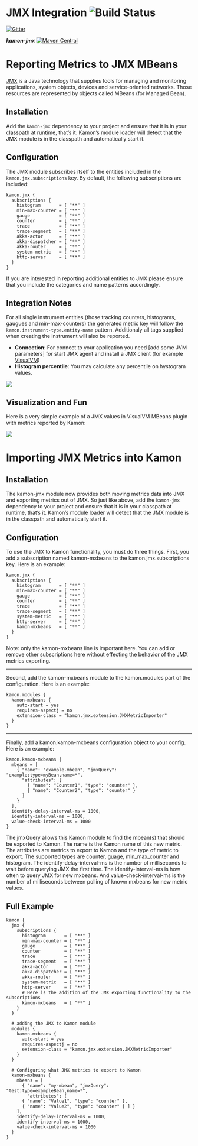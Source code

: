 JMX Integration    ![Build Status](https://travis-ci.org/kamon-io/kamon-jmx.svg?branch=master)
==========================

[![Gitter](https://badges.gitter.im/Join%20Chat.svg)](https://gitter.im/kamon-io/Kamon?utm_source=badge&utm_medium=badge&utm_campaign=pr-badge&utm_content=badge)

***kamon-jmx*** [![Maven Central](https://maven-badges.herokuapp.com/maven-central/io.kamon/kamon-jmx_2.11/badge.svg)](https://maven-badges.herokuapp.com/maven-central/io.kamon/kamon-jmx_2.11)

Reporting Metrics to JMX MBeans
==============================

[JMX] is a Java technology that supplies tools for managing and monitoring applications, system objects, devices and service-oriented networks. Those resources are represented by objects called MBeans (for Managed Bean). 


Installation
-------------

Add the `kamon-jmx` dependency to your project and ensure that it is in your classpath at runtime, that’s it. Kamon’s module loader will detect that the JMX module is in the classpath and automatically start it.


Configuration
-------------

The JMX module subscribes itself to the entities included in the `kamon.jmx.subscriptions` key. By default, the following subscriptions are included:

```typesafeconfig
kamon.jmx {
  subscriptions {
    histogram       = [ "**" ]
    min-max-counter = [ "**" ]
    gauge           = [ "**" ]
    counter         = [ "**" ]
    trace           = [ "**" ]
    trace-segment   = [ "**" ]
    akka-actor      = [ "**" ]
    akka-dispatcher = [ "**" ]
    akka-router     = [ "**" ]
    system-metric   = [ "**" ]
    http-server     = [ "**" ]
  }
}
```

If you are interested in reporting additional entities to JMX please ensure that you include the categories and name patterns accordingly.

Integration Notes
-----------------

For all single instrument entities (those tracking counters, histograms, gaugues and min-max-counters) the generated metric key will follow the `kamon.instrument-type.entity-name` pattern. Additionaly all tags supplied when creating the instrument will also be reported.

* __Connection__:  For connect to your application you need [add some JVM parameters] for start JMX agent and install a JMX client (for example [VisualVM])
* __Histogram percentile__:  You may calculate any percentile on hystogram values.

<img class="img-responsive" src="/assets/img/jmx-module-percentile.png">

Visualization and Fun
---------------------

Here is a very simple example of a JMX values in VisualVM MBeans plugin with metrics reported by Kamon:

<img class="img-responsive" src="http://kamon.io/assets/img/jmx-module-overiew.png">


[JMX]: https://en.wikipedia.org/wiki/Java_Management_Extensions
[VisualVM]: http://visualvm.java.net/download.html
[add some JVM params]: https://theholyjava.wordpress.com/2012/09/21/visualvm-monitoring-remote-jvm-over-ssh-jmx-or-not/


Importing JMX Metrics into Kamon
================================

Installation
-------------

The kamon-jmx module now provides both moving metrics data into JMX and exporting metrics out of JMX.  So just like above, add the `kamon-jmx` dependency to your project and ensure that it is in your classpath at runtime, that’s it. Kamon’s module loader will detect that the JMX module is in the classpath and automatically start it.

Configuration
-------------

To use the JMX to Kamon functionality, you must do three things.  First, you add a subscription named kamon-mxbeans to the kamon.jmx.subscriptions key.  Here is an example:

```typesafeconfig
kamon.jmx {
  subscriptions {
    histogram       = [ "**" ]
    min-max-counter = [ "**" ]
    gauge           = [ "**" ]
    counter         = [ "**" ]
    trace           = [ "**" ]
    trace-segment   = [ "**" ]
    system-metric   = [ "**" ]
    http-server     = [ "**" ]
    kamon-mxbeans   = [ "**" ]
  }
}
```

Note: only the kamon-mxbeans line is important here.  You can add or remove other subscriptions here without effecting the behavior of the JMX metrics exporting.

---------------
Second, add the kamon-mxbeans module to the kamon.modules part of the configuration.  Here is an example:

```typesafeconfig
kamon.modules {
  kamon-mxbeans {
    auto-start = yes
    requires-aspectj = no
    extension-class = "kamon.jmx.extension.JMXMetricImporter"
  }
}
```


-----------------
Finally, add a kamon.kamon-mxbeans configuration object to your config.  Here is an example:

```
kamon.kamon-mxbeans {
  mbeans = [
    { "name": "example-mbean", "jmxQuery": "example:type=myBean,name=*",
      "attributes": [
        { "name": "Counter1", "type": "counter" },
        { "name": "Counter2", "type": "counter" }
      ]
    }
  ],
  identify-delay-interval-ms = 1000,
  identify-interval-ms = 1000,
  value-check-interval-ms = 1000
}
```

The jmxQuery allows this Kamon module to find the mbean(s) that should be exported to Kamon.  The name is the Kamon name of this new metric.  The attributes are metrics to export to Kamon and the type of metric to export.  The supported types are counter, guage, min_max_counter and histogram.  The identify-delay-interval-ms is the number of milliseconds to wait before querying JMX the first time.  The identify-interval-ms is how often to query JMX for new mxbeans.  And value-check-interval-ms is the number of milliseconds between polling of known mxbeans for new metric values.


Full Example
------------

```typesafeconfig
kamon {
  jmx {
    subscriptions {
      histogram       = [ "**" ]
      min-max-counter = [ "**" ]
      gauge           = [ "**" ]
      counter         = [ "**" ]
      trace           = [ "**" ]
      trace-segment   = [ "**" ]
      akka-actor      = [ "**" ]
      akka-dispatcher = [ "**" ]
      akka-router     = [ "**" ]
      system-metric   = [ "**" ]
      http-server     = [ "**" ]
      # Here is the addition of the JMX exporting functionality to the subscriptions
      kamon-mxbeans   = [ "**" ]
    }
  }

  # adding the JMX to Kamon module
  modules {
    kamon-mxbeans {
      auto-start = yes
      requires-aspectj = no
      extension-class = "kamon.jmx.extension.JMXMetricImporter"
    }
  }

  # Configuring what JMX metrics to export to Kamon
  kamon-mxbeans {
    mbeans = [
      { "name": "my-mbean", "jmxQuery": "test:type=exampleBean,name=*",
        "attributes": [
      { "name": "Value1", "type": "counter" },
      { "name": "Value2", "type": "counter" } ] }
    ],
    identify-delay-interval-ms = 1000,
    identify-interval-ms = 1000,
    value-check-interval-ms = 1000
  }
}
```
